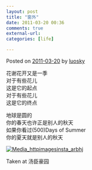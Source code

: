 ```yaml
---
layout: post
title: "窗外"
date: 2011-03-20 00:36
comments: true
external-url: 
categories: [life]

---
```



Posted on [2011-03-20][9] by  [luosky][10]

   [9]: http://luosky.com/2011/03/%e7%aa%97%e5%a4%96.html (6:07 pm)
   [10]: http://luosky.com/author/luosky (View all posts by luosky)

花谢花开又是一季  
对于有些花儿  
这是它的起点  
对于有些花儿  
这是它的终点 

地球是圆的  
你的春天也许正是别人的秋天  
如果你看过(500)Days of Summer  
你的夏天就是别人的秋天

[![Media_httpimagesinsta_arbhj][11]][12]

   [11]: http://photo.luosky.com/wp-content/plugins/wp-o-matic//ce9ed_media_httpimagesinsta_ArBHj.jpg.scaled500.jpg
   [12]: http://posterous.com/getfile/files.posterous.com/luosky/DogBAGFEfdyqajvahJGbchksqmkdpeAoyhqvhBgEtgIysbfpkpvaCAcIIGAy/media_httpimagesinsta_ArBHj.jpg.scaled1000.jpg

Taken at 汤臣豪园
